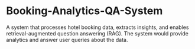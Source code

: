 # Booking-Analytics-QA-System
A system that processes hotel booking data, extracts insights, and enables retrieval-augmented question answering (RAG). The system would provide analytics and answer user queries about the data.
